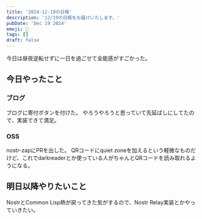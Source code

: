 ```yaml
---
title: '2024-12-19の日報'
description: '12/19の日報をお届けいたします。'
pubDate: 'Dec 19 2024'
emoji: 🦊
tags: []
draft: false
---
```


今日は昼夜逆転せずに一日を過ごせて全能感がすごかった。

## 今日やったこと

### ブログ

ブログに寄付ボタンを付けた。
やろうやろうと思っていて先延ばしにしてたので、実装できて満足。

### OSS

nostr-zapにPRを出した。 QRコードにquiet
zoneを加えるという軽微なものだけど、これでdarkreaderとか使っている人がちゃんとQRコードを読み取れるようになる。

## 明日以降やりたいこと

NostrとCommon Lisp熱が戻ってきた気がするので、Nostr
Relay実装とかやっていきたい。
